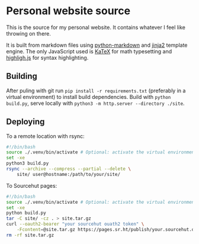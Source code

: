 # Personal website source
This is the source for my personal website. It contains whatever I feel like throwing on there.

It is built from markdown files using [python-markdown](https://pypi.org/project/Markdown/) and
[jinja2](https://pypi.org/project/Jinja2/) template engine. The only JavaScript used is [KaTeX](https://katex.org/) for
math typesetting and [highligh.js](https://highlightjs.org/) for syntax highlighting.

## Building
After puling with git run `pip install -r requirements.txt` (preferably in a virtual environment) to install build dependencies.
Build with `python build.py`, serve locally with `python3 -m http.server --directory ./site`.

## Deploying
To a remote location with rsync:
```bash
#!/bin/bash
source ./.venv/bin/activate # Optional: activate the virtual environment
set -xe
python3 build.py
rsync --archive --compress --partial --delete \
    site/ user@hostname:/path/to/your/site/
```
To Sourcehut pages:
```bash
#!/bin/bash
source ./.venv/bin/activate # Optional: activate the virtual environment
set -xe
python build.py
tar -C site/ -cz . > site.tar.gz
curl --oauth2-bearer "your sourcehut ouath2 token" \
    -Fcontent=@site.tar.gz https://pages.sr.ht/publish/your.sourcehut.domain
rm -rf site.tar.gz
```
